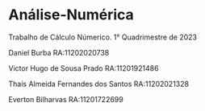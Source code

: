 # Análise-Numérica

Trabalho de Cálculo Númerico.
1° Quadrimestre de 2023



Daniel Burba RA:11202020738 

Victor Hugo de Sousa Prado RA:11201921486

Thaís Almeida Fernandes dos Santos  RA:11202021328

Everton Bilharvas RA:11201722699
